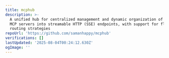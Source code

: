 ```yaml
---
title: mcphub
description: >-
  A unified hub for centralized management and dynamic organization of multiple
  MCP servers into streamable HTTP (SSE) endpoints, with support for flexible
  routing strategies
repoUrl: 'https://github.com/samanhappy/mcphub'
verifications: []
lastUpdated: '2025-08-04T00:24:12.630Z'
ogImage: ''
---
```


